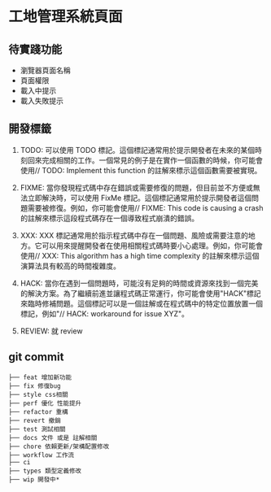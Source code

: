 # 工地管理系統頁面

## 待實踐功能

- 瀏覽器頁面名稱
- 頁面權限
- 載入中提示
- 載入失敗提示

## 開發標籤

1. TODO:
   可以使用 TODO 標記。這個標記通常用於提示開發者在未來的某個時刻回來完成相關的工作。一個常見的例子是在實作一個函數的時候，你可能會使用// TODO: Implement this function 的註解來標示這個函數需要被實現。

2. FIXME:
   當你發現程式碼中存在錯誤或需要修復的問題，但目前並不方便或無法立即解決時，可以使用 FixMe 標記。這個標記通常用於提示開發者這個問題需要被修復。例如，你可能會使用// FIXME: This code is causing a crash 的註解來標示這段程式碼存在一個導致程式崩潰的錯誤。

3. XXX:
   XXX 標記通常用於指示程式碼中存在一個問題、風險或需要注意的地方。它可以用來提醒開發者在使用相關程式碼時要小心處理。例如，你可能會使用// XXX: This algorithm has a high time complexity 的註解來標示這個演算法具有較高的時間複雜度。

4. HACK:
   當你在遇到一個問題時，可能沒有足夠的時間或資源來找到一個完美的解決方案。為了繼續前進並讓程式碼正常運行，你可能會使用"HACK"標記來臨時修補問題。這個標記可以是一個註解或在程式碼中的特定位置放置一個標記，例如"// HACK: workaround for issue XYZ"。

5. REVIEW:
   就 review

## git commit

```
├── feat 增加新功能
├── fix 修復bug
├── style css相關
├── perf 優化 性能提升
├── refactor 重構
├── revert 撤銷
├── test 測試相關
├── docs 文件 或是 註解相關
├── chore 依賴更新/架構配置修改
├── workflow 工作流
├── ci
├── types 類型定義修改
├── wip 開發中*
```
